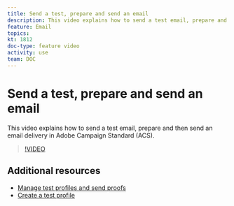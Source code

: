 ```yaml
---
title: Send a test, prepare and send an email
description: This video explains how to send a test email, prepare and then send an email delivery in Adobe Campaign Standard (ACS). 
feature: Email  
topics:
kt: 1812
doc-type: feature video
activity: use
team: DOC
---
```


# Send a test, prepare and send an email

This video explains how to send a test email, prepare and then send an email delivery in Adobe Campaign Standard (ACS).

>[!VIDEO](https://video.tv.adobe.com/v/24013/)

## Additional resources

* [Manage test profiles and send proofs](https://docs.adobe.com/content/help/en/campaign-standard/using/testing-and-sending/preparing-and-testing-messages/managing-test-profiles-and-sending-proofs.html)
* [Create a test profile](/help/acs/profiles-and-audiences/creating-a-profile.md)
  